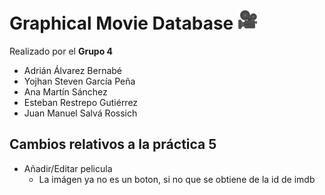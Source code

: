 # Graphical Movie Database ![logo](src/main/resources/static/img/favicon.png)

Realizado por el **Grupo 4**

- Adrián Álvarez Bernabé
- Yojhan Steven García Peña
- Ana Martín Sánchez
- Esteban Restrepo Gutiérrez
- Juan Manuel Salvá Rossich

## Cambios relativos a la práctica 5

- Añadir/Editar pelicula
	- La imágen ya no es un boton, si no que se obtiene de la id de imdb